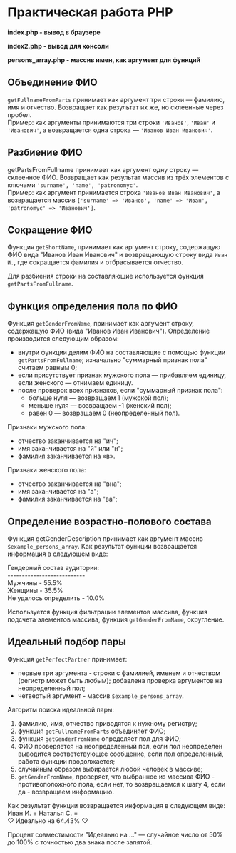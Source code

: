 # Практическая работа PHP

**index.php - вывод в браузере**

**index2.php - вывод для консоли**

**persons_array.php - массив имен, как аргумент для функций**

## Объединение ФИО
`getFullnameFromParts` принимает как аргумент три строки — фамилию, имя и отчество. 
Возвращает как результат их же, но склеенные через пробел.  
Пример: как аргументы принимаются три строки `'Иванов'`, `'Иван'` и `'Иванович'`, а возвращается одна строка — `'Иванов Иван Иванович'`.

## Разбиение ФИО
getPartsFromFullname принимает как аргумент одну строку — склеенное ФИО. Возвращает как результат массив из трёх элементов с ключами `'surname', 'name', 'patronomyc'`.  
Пример: как аргумент принимается строка `'Иванов Иван Иванович'`, а возвращается массив `['surname' => 'Иванов', 'name' => 'Иван', 'patronomyc' => 'Иванович']`.

## Сокращение ФИО
Функция `getShortName`, принимает как аргумент строку, содержащую ФИО вида "Иванов Иван Иванович" и возвращающую строку вида `Иван И.`, где сокращается фамилия и отбрасывается отчество.

Для разбиения строки на составляющие используется функция `getPartsFromFullname`.

## Функция определения пола по ФИО
Функция `getGenderFromName`, принимает как аргумент строку, содержащую ФИО (вида "Иванов Иван Иванович").
Определение производится следующим образом:
* внутри функции делим ФИО на составляющие с помощью функции `getPartsFromFullname`;
изначально "суммарный признак пола" считаем равным 0;
* если присутствует признак мужского пола — прибавляем единицу, если женского — отнимаем единицу.
* после проверок всех признаков, если "суммарный признак пола":
  * больше нуля — возвращаем 1 (мужской пол);
  * меньше нуля — возвращаем -1 (женский пол);
  * равен 0 — возвращаем 0 (неопределенный пол).

Признаки мужского пола:
* отчество заканчивается на "ич";
* имя заканчивается на "й" или "н";
* фамилия заканчивается на «в».

Признаки женского пола:
* отчество заканчивается на "вна";
* имя заканчивается на "а";
* фамилия заканчивается на "ва";

## Определение возрастно-полового состава
Функция getGenderDescription принимает как аргумент массив `$example_persons_array`.
Как результат функции возвращается информация в следующем виде:

Гендерный состав аудитории:  
\---------------------------  
Мужчины - 55.5%  
Женщины - 35.5%  
Не удалось определить - 10.0%

Используется функция фильтрации элементов массива, функция подсчета элементов массива, функция `getGenderFromName`, округление.

## Идеальный подбор пары
Функция `getPerfectPartner` принимает:
* первые три аргумента - строки с фамилией, именем и отчеством (регистр может быть любым); добавлена проверка аргументов на неопределенный пол;
* четвертый аргумент - массив `$example_persons_array`.

Алгоритм поиска идеальной пары:
1. фамилию, имя, отчество приводятся к нужному регистру;
2. функция `getFullnameFromParts` объединяет ФИО;
3. функция `getGenderFromName` определяет пол для ФИО;
4. ФИО проверяется на неопределенный пол, если пол неопределен выводится соответствующее сообщение, если пол определенный, работа функции продолжается;
5. случайным образом выбирается любой человек в массиве;
6. `getGenderFromName`, проверяет, что выбранное из массива ФИО - противоположного пола, если нет, то возвращаемся к шагу 4, если да - возвращаем информацию.

Как результат функции возвращается информация в следующем виде:  
Иван И. + Наталья С. =   
♡ Идеально на 64.43% ♡

Процент совместимости "Идеально на ..." — случайное число от 50% до 100% с точностью два знака после запятой.